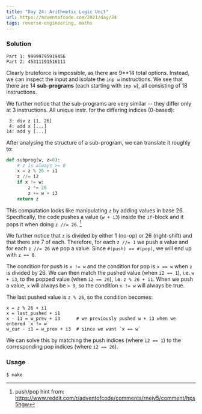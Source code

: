 ```yaml
---
title: "Day 24: Arithmetic Logic Unit"
url: https://adventofcode.com/2021/day/24
tags: reverse-engineering, maths
---
```


### Solution
```
Part 1: 99999795919456
Part 2: 45311191516111
```

Clearly bruteforce is impossible, as there are 9**14 total options. Instead, we can inspect the input and isolate the `inp w` instructions. We see that there are 14 **sub-programs** (each starting with `inp w`), all consisting of 18 instructions.

We further notice that the sub-programs are very similar -- they differ only at 3 instructions.
All unique instr. for the differing indices (0-based):
```
 3: div z [1, 26]
 4: add x [...]
14: add y [...]
```

After analysing the structure of a sub-program, we can translate it roughly to:
```python
def subprog(w, z=0):
    # z is always >= 0
    x = z % 26 + i1
    z //= i2
    if x != w:
        z *= 26
        z += w + i3
    return z
```

This computation looks like manipulating `z` by adding values in base 26.
Specifically, the code pushes a value (`w + i3`) inside the `if`-block and it pops it when doing `z //= 26`. [^1]

We further notice that `z` is divided by either 1 (no-op) or 26 (right-shift) and that there are 7 of each.
Therefore, for each `z //= 1` we push a value and for each `z //= 26` we pop a value. Since `#(push) == #(pop)`, we will end up with `z == 0`.

The condition for push is `x != w` and the condition for pop is `x == w` when `z` is divided by 26.
We can then match the pushed value (when `i2 == 1`), i.e. `w + i3`, to the popped value (when `i2 == 26`), i.e. `z % 26 + i1`.
When we push a value, `x` will always be `> 9`, so the condition `x != w` will always be true.

The last pushed value is `z % 26`, so the condition becomes:
```
x = z % 26 + i1
x = last_pushed + i1
x - i1 = w_prev + i3      # we previously pushed w + i3 when we entered `x != w`
w_cur - i1 = w_prev + i3  # since we want `x == w`
```
We can solve this by matching the push indices (where `i2 == 1`) to the corresponding pop indices (where `i2 == 26`).

### Usage
```
$ make
```

[^1]: push/pop hint from: https://www.reddit.com/r/adventofcode/comments/rnejv5/comment/hps5hgw
